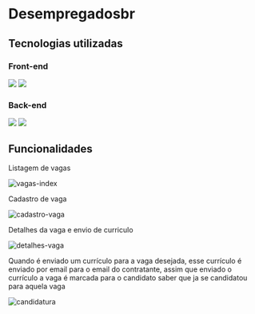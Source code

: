 # Desempregadosbr

## Tecnologias utilizadas

### Front-end
<div>
    <img src='https://img.shields.io/badge/Bootstrap-563D7C?style=for-the-badge&logo=bootstrap&logoColor=white' />
    <img src='https://img.shields.io/badge/jQuery-0769AD?style=for-the-badge&logo=jquery&logoColor=white' />
</div>

### Back-end

<div>
    <img src='https://img.shields.io/badge/Laravel-FF2D20?style=for-the-badge&logo=laravel&logoColor=white' />
    <img src='https://img.shields.io/badge/MySQL-00000F?style=for-the-badge&logo=mysql&logoColor=white' />
</div>

## Funcionalidades

<p>Listagem de vagas</p>

![vagas-index](https://user-images.githubusercontent.com/96303722/205310320-4817ac6d-aa9c-4516-8f0b-d8f2a97bbd8c.gif)

<p>Cadastro de vaga</p>

![cadastro-vaga](https://user-images.githubusercontent.com/96303722/205311458-5ffb77e4-f272-4d5d-961e-69375906450e.gif)

<p>Detalhes da vaga e envio de curriculo</p>

![detalhes-vaga](https://user-images.githubusercontent.com/96303722/205312860-61785b45-5c87-4ced-8c0b-2d1711125394.gif)

<p>Quando é enviado um currículo para a vaga desejada, esse currículo é enviado por email para o email do contratante,
   assim que enviado o currículo a vaga é marcada para o candidato saber que ja se candidatou para aquela vaga</p>
   
   ![candidatura](https://user-images.githubusercontent.com/96303722/205315622-f04f3c76-380d-499b-a089-ae1ef8ed00b2.png)
